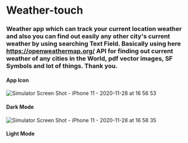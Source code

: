 # Weather-touch

### Weather app which can track your current location weather and also you can find out easily any other city's current weather by using searching Text Field. Basically using here https://openweathermap.org/ API for finding out current weather of any cities in the World, pdf vector images, SF Symbols and lot of things. Thank you.  


#### App Icon 


![Simulator Screen Shot - iPhone 11 - 2020-11-28 at 16 56 53](https://user-images.githubusercontent.com/71902763/100526878-4313e000-319b-11eb-8558-8baf5246f8d6.png)


#### Dark Mode 


![Simulator Screen Shot - iPhone 11 - 2020-11-28 at 16 58 35](https://user-images.githubusercontent.com/71902763/100526874-3d1dff00-319b-11eb-9036-aaa5a358fda8.png)


#### Light Mode


